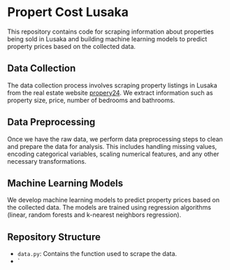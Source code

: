 # Propert Cost Lusaka

This repository contains code for scraping information about properties being sold in Lusaka and building machine learning models to predict property prices based on the collected data.

## Data Collection
The data collection process involves scraping property listings in Lusaka from the real estate website [propery24](https://www.property24.com/). We extract information such as property size, price, number of bedrooms and bathrooms.

## Data Preprocessing
Once we have the raw data, we perform data preprocessing steps to clean and prepare the data for analysis. This includes handling missing values, encoding categorical variables, scaling numerical features, and any other necessary transformations.

## Machine Learning Models
We develop machine learning models to predict property prices based on the collected data. The models are trained using regression algorithms (linear, random forests and k-nearest neighbors regression).

## Repository Structure
- `data.py`: Contains the function used to scrape the data.
- `